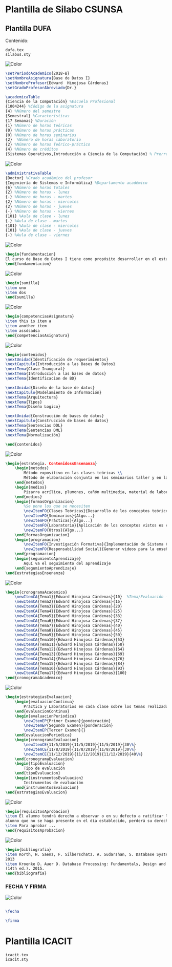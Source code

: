 # Plantilla de Silabo CSUNSA

## Plantilla DUFA
Contenido:
```
dufa.tex
silabus.sty
```

![Color](https://github.com/RGiskard/SilaboCSUNSA/blob/master/imgReadme/dufa/informacionAcademica.png)

```latex
\setPeriodoAcademico{2018-B}
\setNombreAsignatura{Base de Datos I}
\setNombreProfesor{Edward  Hinojosa Cárdenas}
\setGradoProfesorAbreviado{Dr.}

\academicaTable
{Ciencia de la Computación} %Escuela Profesional
{1004244} %Código de la asignatura
{4} %Número del semestre
{Semestral} %Características
{17 Semanas} %Duración
{1} %Número de horas teóricas
{0} %Número de horas prácticas
{0} %Número de horas seminarios
{2}  %Número de horas laboratorio
{2} %Número de horas Teórico-práctico
{4} %Número de créditos
{Sistemas Operativos,Introducción a Ciencia de la Computación} % Prerrequisitos (separados por comas)

```

![Color](https://github.com/RGiskard/SilaboCSUNSA/blob/master/imgReadme/dufa/informacionAdministrativa.png)

```latex
\administrativaTable
{Doctor} %Grado académico del profesor
{Ingeniería de Sistemas e Informática} %Departamento académico
{6} %Número de horas totales
{2} %Número de horas - lunes
{-} %Número de horas - martes
{2} %Número de horas - miercoles
{2} %Número de horas - jueves
{-} %Número de horas - viernes
{101} %Aula de clase - lunes
{-} %Aula de clase - martes
{101} %Aula de clase - miercoles
{101} %Aula de clase - jueves
{-} %Aula de clase - viernes
```

![Color](https://github.com/RGiskard/SilaboCSUNSA/blob/master/imgReadme/dufa/fundamentacion.png)

```latex
\begin{fundamentacion}
El curso de Base de Datos I tiene como propósito desarrollar en el estudiante la capacidad de implementar una base de datos empleando adecuadamente los fundamentos de normalización, el modelo entidad-relación y el diseño lógico, basado en los requerimientos de información de una organización.
\end{fundamentacion}
```


![Color](https://github.com/RGiskard/SilaboCSUNSA/blob/master/imgReadme/dufa/sumilla.png)

```latex
\begin{sumilla}
\item uno
\item dos
\end{sumilla}
```


![Color](https://github.com/RGiskard/SilaboCSUNSA/blob/master/imgReadme/dufa/competenciasAsignaturas.png)

```latex
\begin{competenciasAsignatura}
\item this is item a
\item another item
\item assdsadsa
\end{competenciasAsignatura}
```


![Color](https://github.com/RGiskard/SilaboCSUNSA/blob/master/imgReadme/dufa/contenidos.png)

```latex
\begin{contenidos}
\nextUnidad{Identificación de requerimientos}
\nextCapitulo{Introducción a las Bases de Datos}
\nextTema{Clase Inaugural}
\nextTema{Introducción a las bases de datos}
\nextTema{Identificacion de BD}

\nextUnidad{Diseño de la base de datos}
\nextCapitulo{Modelamiento de Información}
\nextTema{Arquitectura}
\nextTema{Tipos}
\nextTema{Diseño Logico}

\nextUnidad{Construcción de bases de datos}
\nextCapitulo{Construcción de bases de datos}
\nextTema{Sentencias DDL}
\nextTema{Sentencias DML}
\nextTema{Normalización}

\end{contenidos}

```


![Color](https://github.com/RGiskard/SilaboCSUNSA/blob/master/imgReadme/dufa/estrategiasEnseñanza.png)

```latex
\begin{estrategia. ContenidossEnsenanza}
    \begin{metodos}
        Método expositivo en las clases teóricas \\
        Método de elaboración conjunta en los seminarios taller y en la elaboración del proyecto de investigación.
    \end{metodos}
    \begin{medios}
        Pizarra acrílica, plumones, cañón multimedia, material de laboratorio, videos, software.
    \end{medios}
    \begin{formasOrganizacion}
        %Se pone los que se necesiten
        \newItemFO{Clases Teóricas}{Desarrollo de los conceptos teóricos}
        \newItemFO{Seminarios}{Algo...}
        \newItemFO{Prácticas}{Algo...}
        \newItemFO{Laboratorio}{Aplicación de los conceptos vistos es clases teóricas.}
        \newItemFO{Otros}{Algo...}
    \end{formasOrganizacion}
    \begin{programacion}
        \newItemFO{Investigación Formativa}{Implementación de Sistema Computacional Web usando una base de datos relacional normalizada}
        \newItemFO{Responsabilidad Social}{Generar videos para la enseñanza de implementación de bases de datos y que sean disponibilizados de la población}
    \end{programacion}
    \begin{segumientoAprendizaje}
        Aquí va el seguimiento del aprendizaje
    \end{segumientoAprendizaje}
\end{estrategiasEnsenanza}
```


![Color](https://github.com/RGiskard/SilaboCSUNSA/blob/master/imgReadme/dufa/cronogramaAcademico.png)

```latex
\begin{cronogramaAcademico}
    \newItemCA{Tema1}{Edward Hinojosa Cárdenas}{10}  %Tema/Evaluación - Docente - Porcentaje acumulado
    \newItemCA{Tema2}{Edward Hinojosa Cárdenas}{16}
    \newItemCA{Tema3}{Edward Hinojosa Cárdenas}{20}
    \newItemCA{Tema4}{Edward Hinojosa Cárdenas}{25}
    \newItemCA{Tema5}{Edward Hinojosa Cárdenas}{33}
    \newItemCA{Tema6}{Edward Hinojosa Cárdenas}{37}
    \newItemCA{Tema7}{Edward Hinojosa Cárdenas}{40}
    \newItemCA{Tema8}{Edward Hinojosa Cárdenas}{45}
    \newItemCA{Tema9}{Edward Hinojosa Cárdenas}{50}
    \newItemCA{Tema10}{Edward Hinojosa Cárdenas}{53}
    \newItemCA{Tema11}{Edward Hinojosa Cárdenas}{58}
    \newItemCA{Tema12}{Edward Hinojosa Cárdenas}{64}
    \newItemCA{Tema13}{Edward Hinojosa Cárdenas}{69}
    \newItemCA{Tema14}{Edward Hinojosa Cárdenas}{76}
    \newItemCA{Tema15}{Edward Hinojosa Cárdenas}{84}
    \newItemCA{Tema16}{Edward Hinojosa Cárdenas}{93}
    \newItemCA{Tema17}{Edward Hinojosa Cárdenas}{100}
\end{cronogramaAcademico}

```

![Color](https://github.com/RGiskard/SilaboCSUNSA/blob/master/imgReadme/dufa/estrategiasEvaluacion.png)

```latex
\begin{estrategiasEvaluacion}
    \begin{evaluacionContinua}
        Práctica y Laboratorios en cada clase sobre los temas realizados, tanto para el primer parcial (EC1), segundo parcial (EC2) y tercer parcial (EC3).
    \end{evaluacionContinua}
    \begin{evaluacionPeriodica}
        \newItemEP{Primer Examen}{ponderación}
        \newItemEP{Segundo Examen}{ponderación}
        \newItemEP{Tercer Examen}{}
    \end{evaluacionPeriodica}
    \begin{cronogramaEvaluacion}
        \newItemCE{11/5/2019}{11/5/2019}{11/5/2019}{30\%}
        \newItemCE{11/8/2019}{11/8/2019}{11/8/2019}{30\%}
        \newItemCE{11/12/2019}{11/12/2019}{11/12/2019}{40\%}
    \end{cronogramaEvaluacion}
    \begin{tipoEvaluacion}
        Tipo de evaluación
    \end{tipoEvaluacion}
    \begin{instrumentosEvaluacion}
        Instrumentos de evaluación
    \end{instrumentosEvaluacion}
\end{estrategiasEvaluacion}

```

![Color](https://github.com/RGiskard/SilaboCSUNSA/blob/master/imgReadme/dufa/RequisitosAprobacion.png)

```latex
\begin{requisitosAprobacion}
\item El alumno tendrá derecho a observar o en su defecto a ratificar las notas consignadas en sus evaluaciones, después de ser entregadas las mismas por parte del profesor, salvo el vencimiento de plazos para culminación del semestre académico, luego del mismo, no se admitirán reclamaciones,
alumno que no se haga presente en el día establecido, perderá su derecho a reclamo.
\item Para aprobar ...
\end{requisitosAprobacion}

```

![Color](https://github.com/RGiskard/SilaboCSUNSA/blob/master/imgReadme/dufa/bibliografia.png)
```latex
\begin{bibliografia}
\item Korth, H. Saenz, F. Silberschatz. A. Sudarshan, S. Database System Concepts (6th ed.).
2013
\item Kroenke D. Auer D. Database Processing: Fundamentals, Design and Implementation
(14th ed.). 2015.
\end{bibliografia}

```
### FECHA Y FIRMA

![Color](https://github.com/RGiskard/SilaboCSUNSA/blob/master/imgReadme/dufa/fechaFirma.png)

```latex

\fecha

\firma

```


# Plantilla ICACIT
```
icacit.tex
icacit.sty
```

